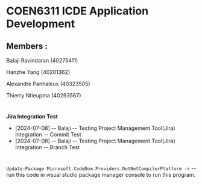<h1><b>COEN6311 ICDE Application Development</b></h1>

<h2 color="red">Members :</h2>

Balaji Ravindaran (40275411)

Hanzhe Yang (40201362)

Alexandre Panhaleux (40323505)

Thierry Ntieupma (40293567)

<h1></h1>

<b color="red">Jira Integration Test</b>
<ul>
<li>
[2024-07-08] -- Balaji -- Testing Project Management Tool(Jira) Integration -- Commit Test
</li>
<li>
[2024-07-08] -- Balaji -- Testing Project Management Tool(Jira) Integration -- Branch Test
</li>
</ul>

<h1></h1>

```Update-Package Microsoft.CodeDom.Providers.DotNetCompilerPlatform -r``` -- run this code in visual studio package manager console to run this program.
